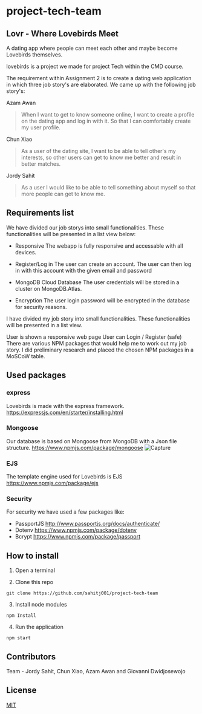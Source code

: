 # project-tech-team
## Lovr - Where Lovebirds Meet

A dating app where people can meet each other and maybe become Lovebirds themselves.

lovebirds is a project we made for project Tech within the CMD course.

The requirement within Assignment 2 is to create a dating web application in which three job story's are elaborated. We came up with the following job story's:

Azam Awan
> When I want to get to know someone online, I want to create a profile on the dating app and log in with it. So that I can comfortably create my user profile.

Chun Xiao
> As a user of the dating site, I want to be able to tell other's my interests, so other users can get to know me better and result in better matches.

Jordy Sahit
> As a user I would like to be able to tell something about myself so that more people can get to know me.

## Requirements list
We have divided our job storys into small functionalities. These functionalities will be presented in a list view below:

- Responsive
The webapp is fully responsive and accessable with all devices.

- Register/Log in
The user can create an account. The user can then log in with this account with the given email and password

- MongoDB Cloud Database
The user credentials will be stored in a cluster on MongoDB.Atlas.

- Encryption
The user login password will be encrypted in the database for security reasons.

I have divided my job story into small functionalities. These functionalities will be presented in a list view.

User is shown a responsive web page
User can Login / Register (safe)
There are various NPM packages that would help me to work out my job story. I did preliminary research and placed the chosen NPM packages in a MoSCoW table.

## Used packages
### express
Lovebirds is made with the express framework.
https://expressjs.com/en/starter/installing.html

### Mongoose
Our database is based on Mongoose from MongoDB with a Json file structure.
https://www.npmjs.com/package/mongoose
![Capture](https://user-images.githubusercontent.com/45426792/78688575-b065be80-78f5-11ea-9803-fd0ccfdab39b.PNG)


### EJS
The template engine used for Lovebirds is EJS
https://www.npmjs.com/package/ejs

### Security
For security we have used a few packages like: 
* PassportJS http://www.passportjs.org/docs/authenticate/
* Dotenv https://www.npmjs.com/package/dotenv
* Bcrypt https://www.npmjs.com/package/passport

## How to install

1. Open a terminal

2. Clone this repo
```
git clone https://github.com/sahitj001/project-tech-team
```

3. Install node modules
```
npm Install
```

4. Run the application
```
npm start
```
## Contributors
Team - Jordy Sahit, Chun Xiao, Azam Awan and Giovanni Dwidjosewojo

## License
[MIT](https://github.com/sahitj001/project-tech-team/blob/master/LICENSE)
